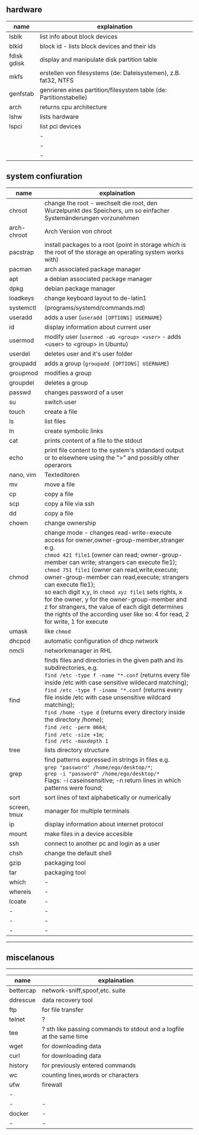 ## hardware
| name           | explaination                                                       |
| -------------- | ------------------------------------------------------------------ |
| lsblk          | list info about block devices                                      |
| blkid          | block id - lists block devices and their ids                       |
| fdisk<br>gdisk | display and manipulate disk partition table                        |
| mkfs           | erstellen von filesystems (de: Dateisystemen), z.B. fat32, NTFS    |
| genfstab       | genrieren eines partition/filesystem table (de: Partitionstabelle) |
| arch           | returns cpu architecture                                           |
| lshw           | lists hardware                                                     |
| lspci          | list pci devices                                                   |
|                | -                                                                  |
|                | -                                                                  |
|                | -                                                                  |

## system confiuration
| name         | explaination                                                                                                                                                                                                                                                                                                                                                                                                                                                                                                                                                        |
| ------------ | ------------------------------------------------------------------------------------------------------------------------------------------------------------------------------------------------------------------------------------------------------------------------------------------------------------------------------------------------------------------------------------------------------------------------------------------------------------------------------------------------------------------------------------------------------------------- |
| chroot       | change the root - wechselt die root, den Wurzelpunkt des Speichers, um so einfacher Systemänderungen vorzunehmen                                                                                                                                                                                                                                                                                                                                                                                                                                                    |
| arch-chroot  | Arch Version von chroot                                                                                                                                                                                                                                                                                                                                                                                                                                                                                                                                             |
| pacstrap     | install packages to a root (point in storage which is the root of the storage an operating system works with)                                                                                                                                                                                                                                                                                                                                                                                                                                                       |
| pacman       | arch associated package manager                                                                                                                                                                                                                                                                                                                                                                                                                                                                                                                                     |
| apt          | a debian associated package manager                                                                                                                                                                                                                                                                                                                                                                                                                                                                                                                                 |
| dpkg         | debian package manager                                                                                                                                                                                                                                                                                                                                                                                                                                                                                                                                              |
| loadkeys     | change keyboard layout to de-latin1                                                                                                                                                                                                                                                                                                                                                                                                                                                                                                                                 |
| systemctl    | (programs/systemd/commands.md)                                                                                                                                                                                                                                                                                                                                                                                                                                                                                                                                      | organiser for services and able to alter the power state of machine |
| useradd      | adds a user (`useradd [OPTIONS] USERNAME`)                                                                                                                                                                                                                                                                                                                                                                                                                                                                                                                          |
| id           | display information about current user                                                                                                                                                                                                                                                                                                                                                                                                                                                                                                                              |
| usermod      | modify user (`usermod -aG <group> <user>` - adds \<user> to \<group> in Ubuntu)                                                                                                                                                                                                                                                                                                                                                                                                                                                                                     |
| userdel      | deletes user and it's user folder                                                                                                                                                                                                                                                                                                                                                                                                                                                                                                                                   |
| groupadd     | adds a group (`groupadd [OPTIONS] USERNAME`)                                                                                                                                                                                                                                                                                                                                                                                                                                                                                                                        |
| groupmod     | modifies a group                                                                                                                                                                                                                                                                                                                                                                                                                                                                                                                                                    |
| groupdel     | deletes a group                                                                                                                                                                                                                                                                                                                                                                                                                                                                                                                                                     |
| passwd       | changes password of a user                                                                                                                                                                                                                                                                                                                                                                                                                                                                                                                                          |
| su           | switch user                                                                                                                                                                                                                                                                                                                                                                                                                                                                                                                                                         |
| touch        | create a file                                                                                                                                                                                                                                                                                                                                                                                                                                                                                                                                                       |
| ls           | list files                                                                                                                                                                                                                                                                                                                                                                                                                                                                                                                                                          |
| ln           | create symbolic links                                                                                                                                                                                                                                                                                                                                                                                                                                                                                                                                               |
| cat          | prints content of a file to the stdout                                                                                                                                                                                                                                                                                                                                                                                                                                                                                                                              |
| echo         | print file content to the system's stdandard output or to elsewhere using the ">" and possibly other operarors                                                                                                                                                                                                                                                                                                                                                                                                                                                      |
| nano, vim    | Texteditoren                                                                                                                                                                                                                                                                                                                                                                                                                                                                                                                                                        |
| mv           | move a file                                                                                                                                                                                                                                                                                                                                                                                                                                                                                                                                                         |
| cp           | copy a file                                                                                                                                                                                                                                                                                                                                                                                                                                                                                                                                                         |
| scp          | copy a file via ssh                                                                                                                                                                                                                                                                                                                                                                                                                                                                                                                                                 |
| dd           | copy a file                                                                                                                                                                                                                                                                                                                                                                                                                                                                                                                                                         |
| chown        | change ownership                                                                                                                                                                                                                                                                                                                                                                                                                                                                                                                                                    |
| chmod        | change mode - changes read-write-execute access for owner,owner-group-member,stranger e.g.</br>`chmod 421 file1` (owner can read; owner-group-member can write; strangers can execute fle1);</br>`chmod 751 file1` (owner can read,write,execute; owner-group-member can read,execute; strangers can execute fle1);</br>so each digit x,y, in `chmod xyz file1` sets rights, x for the owner, y for the owner-group-member and z for strangers, the value of each digit determines the rights of the according user like so: 4 for read, 2 for write, 1 for execute |
| umask        | like `chmod`                                                                                                                                                                                                                                                                                                                                                                                                                                                                                                                                                        |
| dhcpcd       | automatic configuration of dhcp network                                                                                                                                                                                                                                                                                                                                                                                                                                                                                                                             |
| nmcli        | networkmanager in RHL                                                                                                                                                                                                                                                                                                                                                                                                                                                                                                                                               |
| find         | finds files and directories in the given path and its subdirectories, e.g.</br>`find /etc -type f -name "*.conf` (returns every file inside /etc with case sensitive wildecard matching);</br>`find /etc -type f -iname "*.conf` (returns every file inside /etc with case unsensitive wildcard matching);</br>`find /home -type d` (returns every directory inside the directory /home);</br>`find /etc -perm 0664`;</br> `find /etc -size +1m`;</br>`find /etc -maxdepth 1`                                                                                       |
| tree         | lists directory structure                                                                                                                                                                                                                                                                                                                                                                                                                                                                                                                                           |
| grep         | find patterns expressed in strings in files e.g.</br>`grep "password" /home/ego/desktop/*`;</br>`grep -i "password" /home/ego/desktop/*`</br>Flags: -i caseinsensitive; -n return lines in which patterns were found;                                                                                                                                                                                                                                                                                                                                               |
| sort         | sort lines of text alphabetically or numerically                                                                                                                                                                                                                                                                                                                                                                                                                                                                                                                    |
| screen, tmux | manager for multiple terminals                                                                                                                                                                                                                                                                                                                                                                                                                                                                                                                                      |
| ip           | display information about internet protocol                                                                                                                                                                                                                                                                                                                                                                                                                                                                                                                         |
| mount        | make files in a device accesible                                                                                                                                                                                                                                                                                                                                                                                                                                                                                                                                    |
| ssh          | connect to another pc and login as a user                                                                                                                                                                                                                                                                                                                                                                                                                                                                                                                           |
| chsh         | change the default shell                                                                                                                                                                                                                                                                                                                                                                                                                                                                                                                                            |
| gzip         | packaging tool                                                                                                                                                                                                                                                                                                                                                                                                                                                                                                                                                      |
| tar          | packaging tool                                                                                                                                                                                                                                                                                                                                                                                                                                                                                                                                                      |
| which        | -                                                                                                                                                                                                                                                                                                                                                                                                                                                                                                                                                                   |
| whereis      | -                                                                                                                                                                                                                                                                                                                                                                                                                                                                                                                                                                   |
| lcoate       | -                                                                                                                                                                                                                                                                                                                                                                                                                                                                                                                                                                   |
| -            | -                                                                                                                                                                                                                                                                                                                                                                                                                                                                                                                                                                   |
| -            | -                                                                                                                                                                                                                                                                                                                                                                                                                                                                                                                                                                   |
| -            | -                                                                                                                                                                                                                                                                                                                                                                                                                                                                                                                                                                   |

---


## miscelanous
---
| name      | explaination                                                         |
| --------- | -------------------------------------------------------------------- |
| bettercap | network-sniff,spoof,etc. suite                                       |
| ddrescue  | data recovery tool                                                   |
| ftp       | for file transfer                                                    |
| telnet    | ?                                                                    |
| tee       | ? sth like passing commands to stdout and a logfile at the same time |
| wget      | for downloading data                                                 |
| curl      | for downloading data                                                 |
| history   | for previously entered commands                                      |
| wc        | counting lines,words or characters                                   |
| ufw       | firewall                                                             |
| -         |                                                                      |
| -         | -                                                                    |
| docker    | -                                                                    |
| -         | -                                                                    |
